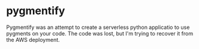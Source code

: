 # pygmentify

Pygmentify was an attempt to create a serverless python applicatio to use pygments on your code. The code was lost, but I'm trying to recover it from the AWS deployment.
